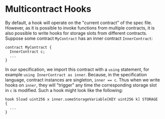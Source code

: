 Multicontract Hooks
===================

By default, a hook will operate on the "current contract" of the spec file. However, as it is possible to invoke functions from multiple contracts, it is also possible to write hooks for storage slots from different contracts. Suppose some contract `MyContract` has an inner contract `InnerContract`:

```solidity
contract MyContract {
  InnerContract c;
  ...
}
```

In our specification, we import this contract with a `using` statement, for example `using InnerContract as inner`. Because, in the specification language, contract instances are singleton, `inner == c`. Thus when we write hooks on `inner`, they will "trigger" any time the corresponding storage slot in `c` is modified. Such a hook might look like the following:

```cvl
hook Sload uint256 x inner.someStorageVariable[KEY uint256 k] STORAGE {
  ...
}
```
